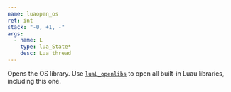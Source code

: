 ```yaml
---
name: luaopen_os
ret: int
stack: "-0, +1, -"
args:
  - name: L
    type: lua_State*
    desc: Lua thread
---
```


Opens the OS library. Use [`luaL_openlibs`](#lual_openlibs) to open all built-in Luau libraries, including this one.
